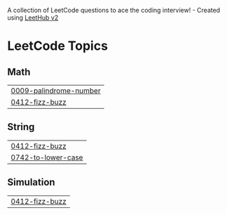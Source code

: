 A collection of LeetCode questions to ace the coding interview! - Created using [LeetHub v2](https://github.com/arunbhardwaj/LeetHub-2.0)
<!---LeetCode Topics Start-->
# LeetCode Topics
## Math
|  |
| ------- |
| [0009-palindrome-number](https://github.com/rihen-w/LeetCode/tree/master/0009-palindrome-number) |
| [0412-fizz-buzz](https://github.com/rihen-w/LeetCode/tree/master/0412-fizz-buzz) |
## String
|  |
| ------- |
| [0412-fizz-buzz](https://github.com/rihen-w/LeetCode/tree/master/0412-fizz-buzz) |
| [0742-to-lower-case](https://github.com/rihen-w/LeetCode/tree/master/0742-to-lower-case) |
## Simulation
|  |
| ------- |
| [0412-fizz-buzz](https://github.com/rihen-w/LeetCode/tree/master/0412-fizz-buzz) |
<!---LeetCode Topics End-->